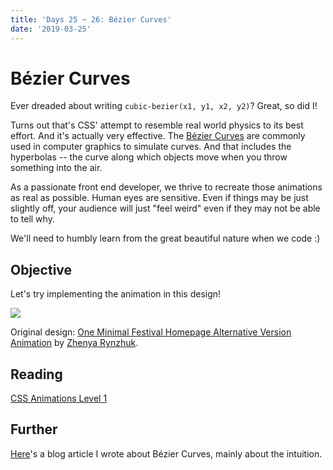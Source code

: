 ```yaml
---
title: 'Days 25 ~ 26: Bézier Curves'
date: '2019-03-25'
---
```


# Bézier Curves

Ever dreaded about writing `cubic-bezier(x1, y1, x2, y2)`?
Great, so did I!

Turns out that's CSS' attempt to resemble real world physics to its best effort.
And it's actually very effective.
The [Bézier Curves](https://en.wikipedia.org/wiki/B%C3%A9zier_curve) are commonly used in computer graphics to simulate curves.
And that includes the hyperbolas -- the curve along which objects move when you throw something into the air.

As a passionate front end developer, we thrive to recreate those animations as real as possible.
Human eyes are sensitive.
Even if things may be just slightly off, your audience will just "feel weird" even if they may not be able to tell why.

We'll need to humbly learn from the great beautiful nature when we code :)

## Objective

Let's try implementing the animation in this design!

![](https://cdn.dribbble.com/users/501822/screenshots/4941238/dribbble_1__1_.gif)

Original design: [One Minimal Festival Homepage Alternative Version Animation](https://dribbble.com/shots/4941238-One-Minimal-Festival-Homepage-Alternative-Version-Animation) by [Zhenya Rynzhuk](https://dribbble.com/Zhenya_Artem).

## Reading

[CSS Animations Level 1](https://www.w3.org/TR/css-animations-1/)

## Further

[Here](https://dev.to/wgao19/understanding-the-bzier-curves--59ep)'s a blog article I wrote about Bézier Curves, mainly about the intuition.
